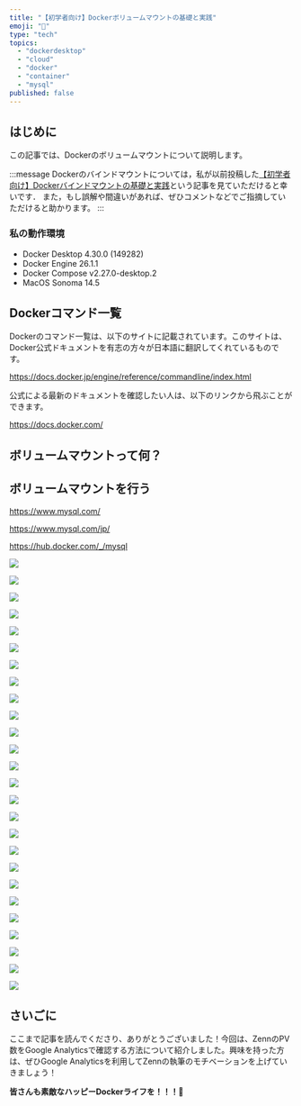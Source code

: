 ```yaml
---
title: "【初学者向け】Dockerボリュームマウントの基礎と実践"
emoji: "🐬"
type: "tech"
topics:
  - "dockerdesktop"
  - "cloud"
  - "docker"
  - "container"
  - "mysql"
published: false
---
```


## はじめに

この記事では、Dockerのボリュームマウントについて説明します。

:::message
Dockerのバインドマウントについては，私が以前投稿した[【初学者向け】Dockerバインドマウントの基礎と実践](https://docs.docker.com/)という記事を見ていただけると幸いです．
また，もし誤解や間違いがあれば、ぜひコメントなどでご指摘していただけると助かります。
:::

### 私の動作環境

- Docker Desktop 4.30.0 (149282)
- Docker Engine 26.1.1
- Docker Compose v2.27.0-desktop.2
- MacOS Sonoma 14.5

## Dockerコマンド一覧

Dockerのコマンド一覧は、以下のサイトに記載されています。このサイトは、Docker公式ドキュメントを有志の方々が日本語に翻訳してくれているものです。

https://docs.docker.jp/engine/reference/commandline/index.html

公式による最新のドキュメントを確認したい人は、以下のリンクから飛ぶことができます。

https://docs.docker.com/

## ボリュームマウントって何？

## ボリュームマウントを行う

https://www.mysql.com/

https://www.mysql.com/jp/

https://hub.docker.com/_/mysql

![](/images/sankaku18/1.png)  

![](/images/sankaku18/2.png)  

![](/images/sankaku18/3.png)  

![](/images/sankaku18/4.png)  

![](/images/sankaku18/5.png)  

![](/images/sankaku18/6.png)  

![](/images/sankaku18/7.png)  

![](/images/sankaku18/8.png)  

![](/images/sankaku18/9.png)  

![](/images/sankaku18/10.png)  

![](/images/sankaku18/11.png)  

![](/images/sankaku18/12.png)  

![](/images/sankaku18/13.png)  

![](/images/sankaku18/14.png)  

![](/images/sankaku18/15.png)  

![](/images/sankaku18/16.png)  

![](/images/sankaku18/17.png)  

![](/images/sankaku18/18.png)  

![](/images/sankaku18/19.png)  

![](/images/sankaku18/20.png)  

![](/images/sankaku18/21.png)  

![](/images/sankaku18/22.png)  

![](/images/sankaku18/23.png)  

![](/images/sankaku18/24.png)  

![](/images/sankaku18/25.png)  

![](/images/sankaku18/26.png)  






## さいごに

ここまで記事を読んでくださり、ありがとうございました！今回は、ZennのPV数をGoogle Analyticsで確認する方法について紹介しました。興味を持った方は、ぜひGoogle Analyticsを利用してZennの執筆のモチベーションを上げていきましょう！

**皆さんも素敵なハッピーDockerライフを！！！🌸**

